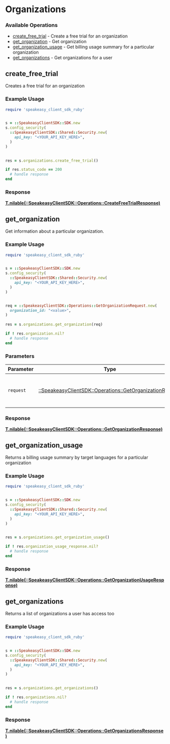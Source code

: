 # Organizations


### Available Operations

* [create_free_trial](#create_free_trial) - Create a free trial for an organization
* [get_organization](#get_organization) - Get organization
* [get_organization_usage](#get_organization_usage) - Get billing usage summary for a particular organization
* [get_organizations](#get_organizations) - Get organizations for a user

## create_free_trial

Creates a free trial for an organization

### Example Usage

```ruby
require 'speakeasy_client_sdk_ruby'


s = ::SpeakeasyClientSDK::SDK.new
s.config_security(
  ::SpeakeasyClientSDK::Shared::Security.new(
    api_key: "<YOUR_API_KEY_HERE>",
  )
)

    
res = s.organizations.create_free_trial()

if res.status_code == 200
  # handle response
end

```




### Response

**[T.nilable(::SpeakeasyClientSDK::Operations::CreateFreeTrialResponse)](../../models/operations/createfreetrialresponse.md)**


## get_organization

Get information about a particular organization.

### Example Usage

```ruby
require 'speakeasy_client_sdk_ruby'


s = ::SpeakeasyClientSDK::SDK.new
s.config_security(
  ::SpeakeasyClientSDK::Shared::Security.new(
    api_key: "<YOUR_API_KEY_HERE>",
  )
)


req = ::SpeakeasyClientSDK::Operations::GetOrganizationRequest.new(
  organization_id: "<value>",
)
    
res = s.organizations.get_organization(req)

if ! res.organization.nil?
  # handle response
end

```



### Parameters

| Parameter                                                                                                     | Type                                                                                                          | Required                                                                                                      | Description                                                                                                   |
| ------------------------------------------------------------------------------------------------------------- | ------------------------------------------------------------------------------------------------------------- | ------------------------------------------------------------------------------------------------------------- | ------------------------------------------------------------------------------------------------------------- |
| `request`                                                                                                     | [::SpeakeasyClientSDK::Operations::GetOrganizationRequest](../../models/operations/getorganizationrequest.md) | :heavy_check_mark:                                                                                            | The request object to use for the request.                                                                    |


### Response

**[T.nilable(::SpeakeasyClientSDK::Operations::GetOrganizationResponse)](../../models/operations/getorganizationresponse.md)**


## get_organization_usage

Returns a billing usage summary by target languages for a particular organization

### Example Usage

```ruby
require 'speakeasy_client_sdk_ruby'


s = ::SpeakeasyClientSDK::SDK.new
s.config_security(
  ::SpeakeasyClientSDK::Shared::Security.new(
    api_key: "<YOUR_API_KEY_HERE>",
  )
)

    
res = s.organizations.get_organization_usage()

if ! res.organization_usage_response.nil?
  # handle response
end

```




### Response

**[T.nilable(::SpeakeasyClientSDK::Operations::GetOrganizationUsageResponse)](../../models/operations/getorganizationusageresponse.md)**


## get_organizations

Returns a list of organizations a user has access too

### Example Usage

```ruby
require 'speakeasy_client_sdk_ruby'


s = ::SpeakeasyClientSDK::SDK.new
s.config_security(
  ::SpeakeasyClientSDK::Shared::Security.new(
    api_key: "<YOUR_API_KEY_HERE>",
  )
)

    
res = s.organizations.get_organizations()

if ! res.organizations.nil?
  # handle response
end

```




### Response

**[T.nilable(::SpeakeasyClientSDK::Operations::GetOrganizationsResponse)](../../models/operations/getorganizationsresponse.md)**

